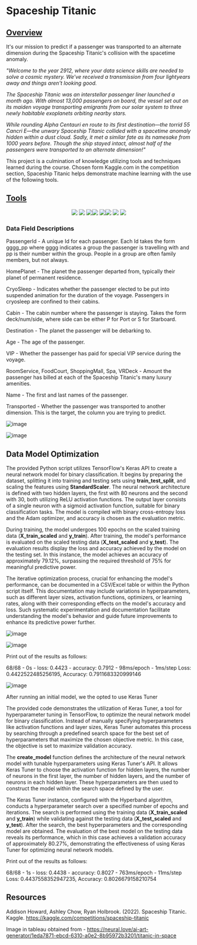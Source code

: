 # Spaceship Titanic
## <u>Overview                                                                                                                              </u>
It's our mission to predict if a passenger was transported to an alternate dimension during the Spaceship Titanic's collision with the spacetime anomaly.

_"Welcome to the year 2912, where your data science skills are needed to solve a cosmic mystery. We've received a transmission from four lightyears away and things aren't looking good._

_The Spaceship Titanic was an interstellar passenger liner launched a month ago. With almost 13,000 passengers on board, the vessel set out on its maiden voyage transporting emigrants from our solar system to three newly habitable exoplanets orbiting nearby stars._

_While rounding Alpha Centauri en route to its first destination—the torrid 55 Cancri E—the unwary Spaceship Titanic collided with a spacetime anomaly hidden within a dust cloud. Sadly, it met a similar fate as its namesake from 1000 years before. Though the ship stayed intact, almost half of the passengers were transported to an alternate dimension!"_

This project is a culmination of knowledge utilizing tools and techniques learned during the course. Chosen form Kaggle.com in the competition section, Spaceship Titanic helps demonstrate machine learning with the use of the following tools.

## <u>Tools                                                                                                                                        </u>

<div align=center><a href="https://colab.research.google.com" target="_blank"><img src="https://img.shields.io/badge/Google Colab-F9AB00?style=for-the-badge&logo=Google Colab&logoColor=white"></a>
<a href="http://python.org" target="_blank"><img src="https://img.shields.io/badge/Python-3776AB?style=for-the-badge&logo=python&logoColor=white"></a>
<a href="https://tableau.com" target="_blank"><img src="https://img.shields.io/badge/Tableau-E97627?style=for-the-badge&logo=tableau&logoColor=white"></a><a href="https://pandas.pydata.org" target="_blank"><img src="https://img.shields.io/badge/pandas-150458?style=for-the-badge&logo=pandas&logoColor=white"/></a>
<a href="https://scikit-learn.org" target="_blank"><img src="https://img.shields.io/badge/scikit learn-F7931E?style=for-the-badge&logo=scikit learn&logoColor=white"/></a><a href="https://tensorflow.org" target="_blank"><img src="https://img.shields.io/badge/TensorFlow-FF6F00?style=for-the-badge&logo=TensorFlow&logoColor=white"/></a>
<a href="https://keras.io" target="_blank"><img src="https://img.shields.io/badge/Keras-D00000?style=for-the-badge&logo=Keras&logoColor=white"/></a>
<a href="https://matplotlib.org" target="_blank"><img src="https://img.shields.io/badge/Matplotlib-800080?style=for-the-badge&logoColor=white"></a></div>


### Data Field Descriptions

PassengerId - A unique Id for each passenger. Each Id takes the form gggg_pp where gggg indicates a group the passenger is travelling with and pp is their number within the group. People in a group are often family members, but not always.

HomePlanet - The planet the passenger departed from, typically their planet of permanent residence.

CryoSleep - Indicates whether the passenger elected to be put into suspended animation for the duration of the voyage. Passengers in cryosleep are confined to their cabins.

Cabin - The cabin number where the passenger is staying. Takes the form deck/num/side, where side can be either P for Port or S for Starboard.

Destination - The planet the passenger will be debarking to.

Age - The age of the passenger.

VIP - Whether the passenger has paid for special VIP service during the voyage.

RoomService, FoodCourt, ShoppingMall, Spa, VRDeck - Amount the passenger has billed at each of the Spaceship Titanic's many luxury amenities.

Name - The first and last names of the passenger.

Transported - Whether the passenger was transported to another dimension. This is the target, the column you are trying to predict.

![image](https://github.com/emilybomber/Project-4/assets/146396417/aed9faf0-c151-4a9a-af8f-3a133804df46)

![image](https://github.com/emilybomber/Project-4/assets/146396417/35646685-ba0a-49a2-a81f-98378e7eec4c)




## Data Model Optimization


The provided Python script utilizes TensorFlow's Keras API to create a neural network model for binary classification. It begins by preparing the dataset, splitting it into training and testing sets using **train_test_split**, and scaling the features using **StandardScaler**. The neural network architecture is defined with two hidden layers, the first with 80 neurons and the second with 30, both utilizing ReLU activation functions. The output layer consists of a single neuron with a sigmoid activation function, suitable for binary classification tasks. The model is compiled with binary cross-entropy loss and the Adam optimizer, and accuracy is chosen as the evaluation metric.

During training, the model undergoes 100 epochs on the scaled training data (**X_train_scaled** and **y_train**). After training, the model's performance is evaluated on the scaled testing data (**X_test_scaled** and **y_test**). The evaluation results display the loss and accuracy achieved by the model on the testing set. In this instance, the model achieves an accuracy of approximately 79.12%, surpassing the required threshold of 75% for meaningful predictive power.

The iterative optimization process, crucial for enhancing the model's performance, can be documented in a CSV/Excel table or within the Python script itself. This documentation may include variations in hyperparameters, such as different layer sizes, activation functions, optimizers, or learning rates, along with their corresponding effects on the model's accuracy and loss. Such systematic experimentation and documentation facilitate understanding the model's behavior and guide future improvements to enhance its predictive power further.

![image](https://github.com/emilybomber/Project-4/assets/144865763/c7d0b67e-3b2f-4981-afce-af8aa0e3c47d)


![image](https://github.com/emilybomber/Project-4/assets/144865763/143a836d-b640-4612-b45d-107434ad82e0)

Print out of the results as follows:

68/68 - 0s - loss: 0.4423 - accuracy: 0.7912 - 98ms/epoch - 1ms/step Loss: 0.4422522485256195, Accuracy: 0.7911683320999146


![image](https://github.com/emilybomber/Project-4/assets/146396417/0b81337d-f876-4691-a64a-0d966bfd07c8)

After running an initial model, we the opted to use Keras Tuner

The provided code demonstrates the utilization of Keras Tuner, a tool for hyperparameter tuning in TensorFlow, to optimize the neural network model for binary classification. Instead of manually specifying hyperparameters like activation functions and layer sizes, Keras Tuner automates this process by searching through a predefined search space for the best set of hyperparameters that maximize the chosen objective metric. In this case, the objective is set to maximize validation accuracy.

The **create_model** function defines the architecture of the neural network model with tunable hyperparameters using Keras Tuner's API. It allows Keras Tuner to choose the activation function for hidden layers, the number of neurons in the first layer, the number of hidden layers, and the number of neurons in each hidden layer. These hyperparameters are then used to construct the model within the search space defined by the user.

The Keras Tuner instance, configured with the Hyperband algorithm, conducts a hyperparameter search over a specified number of epochs and iterations. The search is performed using the training data (**X_train_scaled** and **y_train**) while validating against the testing data (**X_test_scaled** and **y_test**). After the search, the best hyperparameters and the corresponding model are obtained. The evaluation of the best model on the testing data reveals its performance, which in this case achieves a validation accuracy of approximately 80.27%, demonstrating the effectiveness of using Keras Tuner for optimizing neural network models.

Print out of the results as follows:

68/68 - 1s - loss: 0.4438 - accuracy: 0.8027 - 763ms/epoch - 11ms/step Loss: 0.4437558352947235, Accuracy: 0.8026679158210754

## Resources

Addison Howard, Ashley Chow, Ryan Holbrook. (2022). Spaceship Titanic. Kaggle. https://kaggle.com/competitions/spaceship-titanic

Image in tableau obtained from - https://neural.love/ai-art-generator/1eda7871-ebcd-6310-a0e2-8b95972b3201/titanic-in-space

